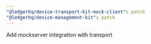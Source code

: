 ```yaml
---
"@ledgerhq/device-transport-kit-mock-client": patch
"@ledgerhq/device-management-kit": patch
---
```


Add mockserver integration with transport
